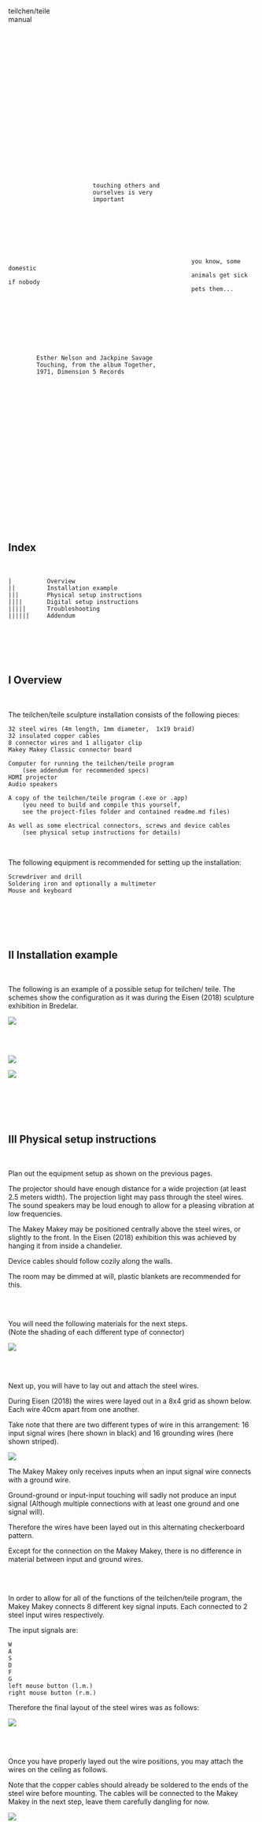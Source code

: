 
</br></br></br></br></br></br></br></br></br></br></br></br></br></br>

teilchen/teile  
manual  
  
</br></br></br></br></br></br></br></br></br></br></br></br></br></br>
  
```




                        touching others and  
                        ourselves is very  
                        important

			
			
			
			
			


                                                    you know, some domestic
                                                    animals get sick if nobody
                                                    pets them...


										
										
										
										
										
										
										
		Esther Nelson and Jackpine Savage
		Touching, from the album Together,
		1971, Dimension 5 Records
		
		
		
		
```

</br></br></br></br></br></br></br></br></br></br></br></br></br></br>


## Index

</br>

    |          Overview
    ||         Installation example
    |||        Physical setup instructions
    ||||       Digital setup instructions
    |||||      Troubleshooting
    ||||||     Addendum

</br></br></br></br>

## I Overview

</br>

The teilchen/teile sculpture installation consists of the following pieces:  

    32 steel wires (4m length, 1mm diameter,  1x19 braid)
	32 insulated copper cables
	8 connector wires and 1 alligator clip
	Makey Makey Classic connector board 
    
	Computer for running the teilchen/teile program
    	(see addendum for recommended specs)
	HDMI projector
	Audio speakers
	
    A copy of the teilchen/teile program (.exe or .app)
	    (you need to build and compile this yourself,
        see the project-files folder and contained readme.md files)
	
    As well as some electrical connectors, screws and device cables
	    (see physical setup instructions for details)
		
</br>

The following equipment is recommended for setting up the installation:

    Screwdriver and drill
	Soldering iron and optionally a multimeter
	Mouse and keyboard
	 
</br></br></br></br>

## II Installation example

</br>
        
The following is an example of a possible setup for teilchen/ teile. The schemes show the configuration as it was during the Eisen (2018) sculpture exhibition in Bredelar.  

![](https://raw.githubusercontent.com/voec/teilchen-teile/master/manual/1.png)

</br></br>

![](https://raw.githubusercontent.com/voec/teilchen-teile/master/manual/1b.png)

![](https://raw.githubusercontent.com/voec/teilchen-teile/master/manual/2.png)
 
</br></br></br></br>

## III Physical setup instructions

</br>

Plan out the equipment setup as shown on the previous pages.  

The projector should have enough distance for a wide projection (at least 2.5 meters width). The projection light may pass through the steel wires. The sound speakers may be loud enough to allow for a pleasing vibration at low frequencies.  

The Makey Makey may be positioned centrally above the steel wires, or slightly to the front. In the Eisen (2018) exhibition this was achieved by hanging it from inside a chandelier.  

Device cables should follow cozily along the walls.  

The room may be dimmed at will, plastic blankets are recommended for this.  

</br></br>

You will need the following materials for the next steps.  
(Note the shading of each different type of connector)  

![](https://raw.githubusercontent.com/voec/teilchen-teile/master/manual/3.png)

</br></br>

Next up, you will have to lay out and attach the steel wires.  

During Eisen (2018) the wires were layed out in a 8x4 grid as shown below. Each wire 40cm apart from one another.  

Take note that there are two different types of wire in this arrangement: 16 input signal wires (here shown in black) and 16 grounding wires (here shown striped).  

![](https://raw.githubusercontent.com/voec/teilchen-teile/master/manual/4.png)

The Makey Makey only receives inputs when an input signal wire connects with a ground wire.  

Ground-ground or input-input touching will sadly not produce an input signal (Although multiple connections with at least one ground and one signal will).  

Therefore the wires have been layed out in this alternating checkerboard pattern.  

Except for the connection on the Makey Makey, there is no difference in material between input and ground wires.  

</br></br>

In order to allow for all of the functions of the teilchen/teile program, the Makey Makey connects 8 different key signal inputs. Each connected to 2 steel input wires respectively.  

The input signals are:  

    W
	A
	S
	D
	F
	G
	left mouse button (l.m.)
	right mouse button (r.m.)

Therefore the final layout of the steel wires was as follows:  

![](https://raw.githubusercontent.com/voec/teilchen-teile/master/manual/4b.png)

</br></br>

Once you have properly layed out the wire positions, you may attach the wires on the ceiling as follows.  

Note that the copper cables should already be soldered to the ends of the steel wire before mounting. The cables will be connected to the Makey Makey in the next step, leave them carefully dangling for now.  

![](https://raw.githubusercontent.com/voec/teilchen-teile/master/manual/5.png)

Make sure the steel wire holds firmly in place, even when pulling on it a little.  

</br></br>

Finally you will now connect each of the copper cables -- via the white connector wires -- to the Makey Makey, as shown on the next pages.  

There should be a push-in connector for each key input, labled accordingly. As well as a ground push-in connector for the 16 ground wires.  

Remember to look back to the connector type overview and the steel wire layout for more context.  

![](https://raw.githubusercontent.com/voec/teilchen-teile/master/manual/6.png)

Let's take the W connection as an example:  

First, plug in the white connector wire into the W input on the Makey Makey.  

Plug the other end into the W connector.  

Plug in the 2 copper cables corresponding to the W steel signal wires into the connector as well.  

Repeat this process for all 8 inputs, as well as the grounding connector. Note that the ground connector is linked via an alligator clip.  

![](https://raw.githubusercontent.com/voec/teilchen-teile/master/manual/6b.png)

You should now be able to make a connection from one steel wire all the way through the Makey Makey to a grounding steel wire.  

Remember to check if all inputs are working correctly!
 
</br></br></br></br>

## IIII Digital setup instructions

</br>

Copy the teilchen/teile program onto the computer.  

Run the .exe or .app file. Select fullscreen mode and set the display resolution if prompted.  

Disconnect all input devices other than the Makey Makey. The installation should now be running.

</br></br></br></br>

## IIIII Troubleshooting

</br>

**The teilchen/teile program is running at a low framerate or not starting at all...**

Check that your device is meeting the recommended system specs.  

Try lowering the graphics settings in the startup configuration popup (Hold the ALT key during launch).  

Install any necessary drivers or redistributables. Try installing and running Unity Engine to check that you have all required files and other projects are working.  

</br>

**I am touching/connecting the steel wires but the visuals and sound do not change or react properly...**

Make sure the teilchen/teile program is focused so it can receive inputs. Click into the program window once.  

Make sure the Makey Makey is connected and the status LED is showing a signal. Try plugging the Makey Makey out and in again.  

Make sure you are connecting a grounding and input wire respectively.
Check that all soldering and clip connections are in order (using a multimeter can help here).  

</br>

**I am not touching any wires but the Makey Makey/program is still receiving inputs...**

Make sure that no wires are entangled with each other.  

Make sure that no other input devices are plugged in. Try plugging the Makey Makey out and in again.  

Check that all soldering and clip connections are in order (using a multimeter can help here). Check that no two connectors are accidentally touching on the Makey Makey.  

Check that all insulation is in order. Occasionally humid conditions/surfaces can cause short circuits. If the wires are hung from screws in the ceiling, use plastic dowels to minimize the risk of false connections through humid plaster or conductive materials in the ceiling.

</br>

**Check the Makey Makey manual for further help.**

</br></br></br></br>

## IIIIII Addendum

</br>

**Recommended minimum system specs**

    2,4 GHz Intel Core 2 Duo Prozessor
	8 GB DDR3 RAM
	50 GB HDD
	NVIDIA GeForce 320M, 256 MB DDR3
	USB Connector Type A
	
    tested on Mac OS X 10.9.5 and Windows 10, 64bit
    
    built using Unity version 2018.1.1f1 (64bit)

</br></br></br></br></br></br></br></br></br></br></br></br></br></br>

many thanks to julia for  
co-producing the installation with me

this manual was written by nicole  
and is licensed under the MIT License  

version 1.1

teilchen/teile, 2018

</br></br></br></br></br></br></br></br></br></br></br></br></br></br>
